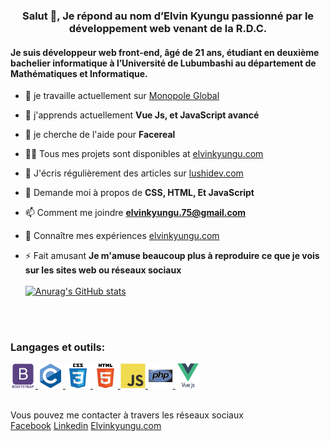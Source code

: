 <h3 align="center">Salut 👋, Je répond au nom d’Elvin Kyungu passionné par le développement web venant de la R.D.C.</h3>
<h4>Je suis développeur web front-end, âgé de 21 ans, étudiant en deuxième bachelier informatique à l’Université de Lubumbashi au département de Mathématiques et       Informatique. </h4>

- 🔭 je travaille actuellement sur [Monopole Global](https://monopoleglobal.com/)

- 🌱 j'apprends actuellement **Vue Js, et JavaScript avancé**

- 🤝 je cherche de l'aide pour **Facereal**

- 👨‍💻 Tous mes projets sont disponibles at [elvinkyungu.com](elvinkyungu.com)

- 📝 J'écris régulièrement des articles sur [lushidev.com](lushidev.com)

- 💬 Demande moi à propos de **CSS, HTML, Et JavaScript**

- 📫 Comment me joindre **elvinkyungu.75@gmail.com**

- 📄 Connaître mes expériences [elvinkyungu.com](elvinkyungu.com)

- ⚡ Fait amusant **Je m'amuse beaucoup plus à reproduire ce que je vois sur les sites web ou réseaux sociaux**
<br> <br>
[![Anurag's GitHub stats](https://github-readme-stats.vercel.app/api?username=Elvinkyungu)](https://github.com/Elvinkyungu/github-readme-stats)
<br>
<br>

<h3 align="left">Langages et outils:</h3>
<p align="left"> <a href="https://getbootstrap.com" target="_blank"> <img src="https://raw.githubusercontent.com/devicons/devicon/master/icons/bootstrap/bootstrap-plain-wordmark.svg" alt="bootstrap" width="40" height="40"/> </a> <a href="https://www.cprogramming.com/" target="_blank"> <img src="https://raw.githubusercontent.com/devicons/devicon/master/icons/c/c-original.svg" alt="c" width="40" height="40"/> </a> <a href="https://www.w3schools.com/css/" target="_blank"> <img src="https://raw.githubusercontent.com/devicons/devicon/master/icons/css3/css3-original-wordmark.svg" alt="css3" width="40" height="40"/> </a> <a href="https://www.w3.org/html/" target="_blank"> <img src="https://raw.githubusercontent.com/devicons/devicon/master/icons/html5/html5-original-wordmark.svg" alt="html5" width="40" height="40"/> </a> <a href="https://developer.mozilla.org/en-US/docs/Web/JavaScript" target="_blank"> <img src="https://raw.githubusercontent.com/devicons/devicon/master/icons/javascript/javascript-original.svg" alt="javascript" width="40" height="40"/> </a> <a href="https://www.php.net" target="_blank"> <img src="https://raw.githubusercontent.com/devicons/devicon/master/icons/php/php-original.svg" alt="php" width="40" height="40"/> </a> <a href="https://vuejs.org/" target="_blank"> <img src="https://raw.githubusercontent.com/devicons/devicon/master/icons/vuejs/vuejs-original-wordmark.svg" alt="vuejs" width="40" height="40"/> </a> </p>
<br>
Vous pouvez me contacter à travers les réseaux sociaux <br>
<a href="https://web.facebook.com/elvin.kyungu.75">Facebook</a> 
<a href=https://www.linkedin.com/in/elvin-kyungu-02015a21a/"">Linkedin</a> 
<a href="Elvinkyungu.com">Elvinkyungu.com</a>
